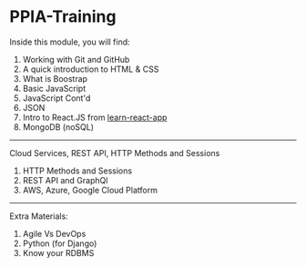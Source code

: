 ﻿# PPIA-Training

Inside this module, you will find:
1. Working with Git and GitHub
2. A quick introduction to HTML & CSS
3. What is Boostrap
4. Basic JavaScript
5. JavaScript Cont'd
6. JSON
7. Intro to React.JS from [learn-react-app](test)
8. MongoDB (noSQL)
___
Cloud Services, REST API, HTTP Methods and Sessions
1. HTTP Methods and Sessions
2. REST API and GraphQl
3. AWS, Azure, Google Cloud Platform
___
Extra Materials:
1. Agile Vs DevOps
2. Python (for Django)
3. Know your RDBMS
